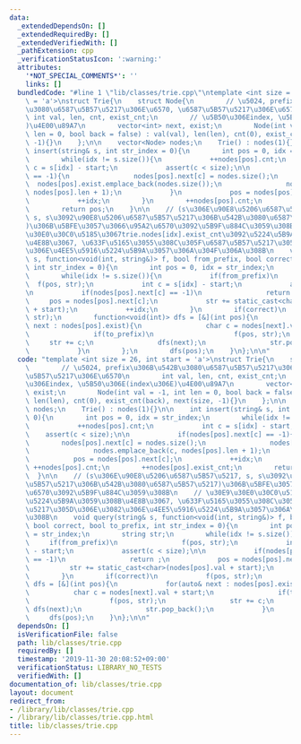 ```yaml
---
data:
  _extendedDependsOn: []
  _extendedRequiredBy: []
  _extendedVerifiedWith: []
  _pathExtension: cpp
  _verificationStatusIcon: ':warning:'
  attributes:
    '*NOT_SPECIAL_COMMENTS*': ''
    links: []
  bundledCode: "#line 1 \"lib/classes/trie.cpp\"\ntemplate <int size = 26, int start\
    \ = 'a'>\nstruct Trie{\n    struct Node{\n        // \u5024, prefix\u306B\u542B\
    \u3080\u6587\u5B57\u5217\u306E\u6570, \u6587\u5B57\u5217\u306E\u6570\n       \
    \ int val, len, cnt, exist_cnt;\n        // \u5B50\u306Eindex, \u5B50\u306E(index\u306E\
    )\u4E00\u89A7\n        vector<int> next, exist;\n        Node(int val = -1, int\
    \ len = 0, bool back = false) : val(val), len(len), cnt(0), exist_cnt(back), next(size,\
    \ -1){}\n    };\n\n    vector<Node> nodes;\n    Trie() : nodes(1){}\n\n    int\
    \ insert(string& s, int str_index = 0){\n        int pos = 0, idx = str_index;\n\
    \        while(idx != s.size()){\n            ++nodes[pos].cnt;\n            int\
    \ c = s[idx] - start;\n            assert(c < size);\n\n            if(nodes[pos].next[c]\
    \ == -1){\n                nodes[pos].next[c] = nodes.size();\n              \
    \  nodes[pos].exist.emplace_back(nodes.size());\n                nodes.emplace_back(c,\
    \ nodes[pos].len + 1);\n            }\n            pos = nodes[pos].next[c];\n\
    \            ++idx;\n        }\n        ++nodes[pos].cnt;\n        ++nodes[pos].exist_cnt;\n\
    \        return pos;\n    }\n\n    // (s\u306E\u90E8\u5206\u6587\u5B57\u5217,\
    \ s, s\u3092\u90E8\u5206\u6587\u5B57\u5217\u306B\u542B\u3080\u6587\u5B57\u5217\
    )\u306B\u5BFE\u3057\u3066\u95A2\u6570\u3092\u5B9F\u884C\u3059\u308B\n    // \u30E9\
    \u30E0\u30C0\u5185\u3067trie.nodes[idx].exist_cnt\u3092\u5224\u5B9A\u3059\u308B\
    \u4E8B\u3067, \u633F\u5165\u3055\u308C\u305F\u6587\u5B57\u5217\u305D\u306E\u3082\
    \u306E\u4EE5\u5916\u5224\u5B9A\u3057\u306A\u304F\u306A\u308B\n    void query(string&\
    \ s, function<void(int, string&)> f, bool from_prefix, bool correct, bool to_prefix,\
    \ int str_index = 0){\n        int pos = 0, idx = str_index;\n        string str;\n\
    \        while(idx != s.size()){\n            if(from_prefix)\n              \
    \  f(pos, str);\n            int c = s[idx] - start;\n            assert(c < size);\n\
    \n            if(nodes[pos].next[c] == -1)\n                return ;\n       \
    \     pos = nodes[pos].next[c];\n            str += static_cast<char>(nodes[pos].val\
    \ + start);\n            ++idx;\n        }\n        if(correct)\n            f(pos,\
    \ str);\n        function<void(int)> dfs = [&](int pos){\n            for(auto&\
    \ next : nodes[pos].exist){\n                char c = nodes[next].val + start;\n\
    \                if(to_prefix)\n                    f(pos, str);\n           \
    \     str += c;\n                dfs(next);\n                str.pop_back();\n\
    \            }\n        };\n        dfs(pos);\n    }\n};\n\n"
  code: "template <int size = 26, int start = 'a'>\nstruct Trie{\n    struct Node{\n\
    \        // \u5024, prefix\u306B\u542B\u3080\u6587\u5B57\u5217\u306E\u6570, \u6587\
    \u5B57\u5217\u306E\u6570\n        int val, len, cnt, exist_cnt;\n        // \u5B50\
    \u306Eindex, \u5B50\u306E(index\u306E)\u4E00\u89A7\n        vector<int> next,\
    \ exist;\n        Node(int val = -1, int len = 0, bool back = false) : val(val),\
    \ len(len), cnt(0), exist_cnt(back), next(size, -1){}\n    };\n\n    vector<Node>\
    \ nodes;\n    Trie() : nodes(1){}\n\n    int insert(string& s, int str_index =\
    \ 0){\n        int pos = 0, idx = str_index;\n        while(idx != s.size()){\n\
    \            ++nodes[pos].cnt;\n            int c = s[idx] - start;\n        \
    \    assert(c < size);\n\n            if(nodes[pos].next[c] == -1){\n        \
    \        nodes[pos].next[c] = nodes.size();\n                nodes[pos].exist.emplace_back(nodes.size());\n\
    \                nodes.emplace_back(c, nodes[pos].len + 1);\n            }\n \
    \           pos = nodes[pos].next[c];\n            ++idx;\n        }\n       \
    \ ++nodes[pos].cnt;\n        ++nodes[pos].exist_cnt;\n        return pos;\n  \
    \  }\n\n    // (s\u306E\u90E8\u5206\u6587\u5B57\u5217, s, s\u3092\u90E8\u5206\u6587\
    \u5B57\u5217\u306B\u542B\u3080\u6587\u5B57\u5217)\u306B\u5BFE\u3057\u3066\u95A2\
    \u6570\u3092\u5B9F\u884C\u3059\u308B\n    // \u30E9\u30E0\u30C0\u5185\u3067trie.nodes[idx].exist_cnt\u3092\
    \u5224\u5B9A\u3059\u308B\u4E8B\u3067, \u633F\u5165\u3055\u308C\u305F\u6587\u5B57\
    \u5217\u305D\u306E\u3082\u306E\u4EE5\u5916\u5224\u5B9A\u3057\u306A\u304F\u306A\
    \u308B\n    void query(string& s, function<void(int, string&)> f, bool from_prefix,\
    \ bool correct, bool to_prefix, int str_index = 0){\n        int pos = 0, idx\
    \ = str_index;\n        string str;\n        while(idx != s.size()){\n       \
    \     if(from_prefix)\n                f(pos, str);\n            int c = s[idx]\
    \ - start;\n            assert(c < size);\n\n            if(nodes[pos].next[c]\
    \ == -1)\n                return ;\n            pos = nodes[pos].next[c];\n  \
    \          str += static_cast<char>(nodes[pos].val + start);\n            ++idx;\n\
    \        }\n        if(correct)\n            f(pos, str);\n        function<void(int)>\
    \ dfs = [&](int pos){\n            for(auto& next : nodes[pos].exist){\n     \
    \           char c = nodes[next].val + start;\n                if(to_prefix)\n\
    \                    f(pos, str);\n                str += c;\n               \
    \ dfs(next);\n                str.pop_back();\n            }\n        };\n   \
    \     dfs(pos);\n    }\n};\n\n"
  dependsOn: []
  isVerificationFile: false
  path: lib/classes/trie.cpp
  requiredBy: []
  timestamp: '2019-11-30 20:08:52+09:00'
  verificationStatus: LIBRARY_NO_TESTS
  verifiedWith: []
documentation_of: lib/classes/trie.cpp
layout: document
redirect_from:
- /library/lib/classes/trie.cpp
- /library/lib/classes/trie.cpp.html
title: lib/classes/trie.cpp
---
```

